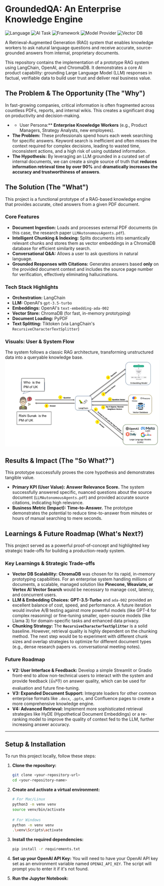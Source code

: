 # GroundedQA: An Enterprise Knowledge Engine
![Language](https://img.shields.io/badge/Language-Python-blue.svg)
![AI Task](https://img.shields.io/badge/AI%20Task-RAG-brightgreen.svg)
![Framework](https://img.shields.io/badge/Framework-LangChain-green.svg)
![Model Provider](https://img.shields.io/badge/Model%20Provider-OpenAI-purple.svg)
![Vector DB](https://img.shields.io/badge/Vector%20DB-ChromaDB-orange.svg)

A Retrieval-Augmented Generation (RAG) system that enables knowledge workers to ask natural language questions and receive accurate, source-grounded answers from internal, proprietary documents.

This repository contains the implementation of a prototype RAG system using LangChain, OpenAI, and ChromaDB. It demonstrates a core AI product capability: grounding Large Language Model (LLM) responses in factual, verifiable data to build user trust and deliver real business value.

## The Problem & The Opportunity (The "Why")

In fast-growing companies, critical information is often fragmented across countless PDFs, reports, and internal wikis. This creates a significant drag on productivity and decision-making.

*   * User Persona:** **Enterprise Knowledge Workers** (e.g., Product Managers, Strategy Analysts, new employees).
*   **The Problem:** These professionals spend hours each week searching for specific answers. Keyword search is inefficient and often misses the context required for complex decisions, leading to wasted time, inconsistent actions, and a high risk of using outdated information.
*   **The Hypothesis:** By leveraging an LLM grounded in a curated set of internal documents, we can create a single source of truth that **reduces information retrieval time by over 90%** and **dramatically increases the accuracy and trustworthiness of answers**.

## The Solution (The "What")

This project is a functional prototype of a RAG-based knowledge engine that provides accurate, cited answers from a given PDF document.

### Core Features
*   **Document Ingestion:** Loads and processes external PDF documents (in this case, the research paper `LLMAutonomousAgents.pdf`).
*   **Intelligent Chunking & Indexing:** Splits documents into semantically relevant chunks and stores them as vector embeddings in a ChromaDB database for efficient similarity search.
*   **Conversational Q&A:** Allows a user to ask questions in natural language.
*   **Grounded Responses with Citations:** Generates answers based **only** on the provided document context and includes the source page number for verification, effectively eliminating hallucinations.

### Tech Stack Highlights
*   **Orchestration:** LangChain
*   **LLM:** OpenAI's `gpt-3.5-turbo`
*   **Embeddings:** OpenAI's `text-embedding-ada-002`
*   **Vector Store:** ChromaDB (for fast, in-memory prototyping)
*   **Document Loading:** PyPDF
*   **Text Splitting:** Tiktoken (via LangChain's `RecursiveCharacterTextSplitter`)

### Visuals: User & System Flow

The system follows a classic RAG architecture, transforming unstructured data into a queryable knowledge base.
![RAG: User & System Flow](/images/rag.png)


## Results & Impact (The "So What?")

This prototype successfully proves the core hypothesis and demonstrates tangible value.

*   **Primary KPI (User Value):** **Answer Relevance Score.** The system successfully answered specific, nuanced questions about the source document (`LLMAutonomousAgents.pdf`) and provided accurate source citations, indicating high relevance.
*   **Business Metric (Impact):** **Time-to-Answer.** The prototype demonstrates the potential to reduce time-to-answer from minutes or hours of manual searching to mere seconds.

## Learnings & Future Roadmap (What's Next?)

This project served as a powerful proof-of-concept and highlighted key strategic trade-offs for building a production-ready system.

### Key Learnings & Strategic Trade-offs
*   **Vector DB Scalability:** **ChromaDB** was chosen for its rapid, in-memory prototyping capabilities. For an enterprise system handling millions of documents, a scalable, managed solution like **Pinecone, Weaviate, or Vertex AI Vector Search** would be necessary to manage cost, latency, and concurrent users.
*   **LLM & Embedding Choices:** **GPT-3.5-Turbo** and `ada-002` provided an excellent balance of cost, speed, and performance. A future iteration would involve A/B testing against more powerful models (like GPT-4 for complex reasoning) or fine-tuning smaller, open-source models (like Llama 3) for domain-specific tasks and enhanced data privacy.
*   **Chunking Strategy:** The **`RecursiveCharacterTextSplitter`** is a solid baseline. However, retrieval quality is highly dependent on the chunking method. The next step would be to experiment with different chunk sizes and overlap strategies to optimize for different document types (e.g., dense research papers vs. conversational meeting notes).

### Future Roadmap
*   **V2: User Interface & Feedback:** Develop a simple Streamlit or Gradio front-end to allow non-technical users to interact with the system and provide feedback (👍/👎) on answer quality, which can be used for evaluation and future fine-tuning.
*   **V3: Expanded Document Support:** Integrate loaders for other common enterprise formats like `.docx`, `.pptx`, and Confluence pages to create a more comprehensive knowledge engine.
*   **V4: Advanced Retrieval:** Implement more sophisticated retrieval strategies like HyDE (Hypothetical Document Embeddings) or a re-ranking model to improve the quality of context fed to the LLM, further increasing answer accuracy.

---

## Setup & Installation

To run this project locally, follow these steps:

1.  **Clone the repository:**
    ```bash
    git clone <your-repository-url>
    cd <your-repository-name>
    ```

2.  **Create and activate a virtual environment:**
    ```bash
    # For Mac/Linux
    python3 -m venv venv
    source venv/bin/activate

    # For Windows
    python -m venv venv
    .\venv\Scripts\activate
    ```

3.  **Install the required dependencies:**
    ```bash
    pip install -r requirements.txt
    ```

4.  **Set up your OpenAI API Key:**
    You will need to have your OpenAI API key set as an environment variable named `OPENAI_API_KEY`. The script will prompt you to enter it if it's not found.

5.  **Run the Jupyter Notebook:**
    